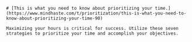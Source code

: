 
    # [This is what you need to know about prioritizing your time.](https://www.mindhaste.com/t/prioritization/this-is-what-you-need-to-know-about-prioritizing-your-time-90)

    Maximizing your hours is critical for success. Utilize these seven strategies to prioritize your time and accomplish your objectives.
    
